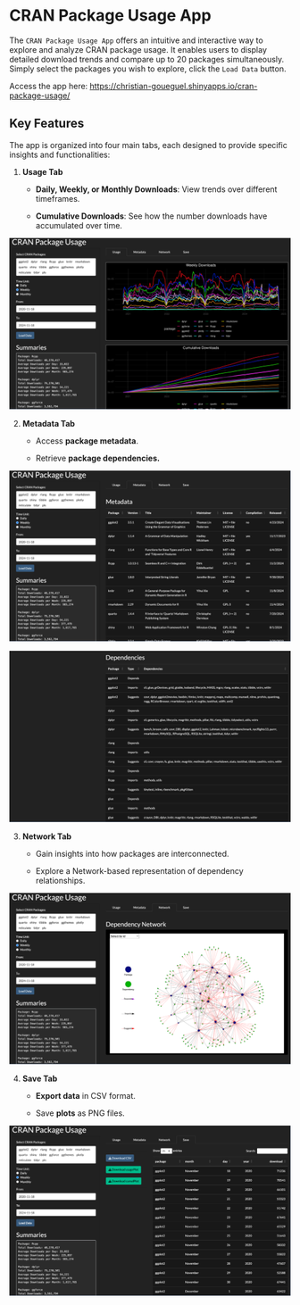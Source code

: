 # CRAN Package Usage App
<!-- badges: start -->

<!-- badges: end -->

The `CRAN Package Usage App` offers an intuitive and interactive way to explore 
and analyze CRAN package usage. It enables users to display detailed download 
trends and compare up to 20 packages simultaneously. Simply select the packages 
you wish to explore, click the `Load Data` button.

Access the app here: <https://christian-goueguel.shinyapps.io/cran-package-usage/>

## Key Features

The app is organized into four main tabs, each designed to provide specific 
insights and functionalities:

1.  **Usage Tab**

    -   **Daily, Weekly, or Monthly Downloads**: View trends over different timeframes.

    -   **Cumulative Downloads**: See how the number downloads have accumulated over time.

![](Images/app_image.png)

2.  **Metadata Tab**

    -   Access **package metadata**.

    -   Retrieve **package dependencies.**

![](Images/app_image2.png)

![](Images/app_image5.png)

3.  **Network Tab**

    -   Gain insights into how packages are interconnected.

    -   Explore a Network-based representation of dependency relationships.

![](Images/app_image3.png)

4.  **Save Tab**

    -   **Export data** in CSV format.

    -   Save **plots** as PNG files.

![](Images/app_image4.png)
